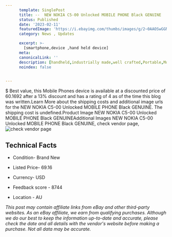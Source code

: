```yaml
---
      template: SinglePost
      title: --  NEW NOKIA C5-00 Unlocked MOBILE PHONE Black GENUINE
      status: Published
      date: '2023-02-11'
      featuredImage: 'https://i.ebayimg.com/thumbs/images/g/2~0AAOSwGGNgtvqM/s-l225.jpg'
      category: News , Updates

      excerpt: >-
        [smartphone,device ,hand held device]
      meta:
      canonicalLink: ''
      description: [handheld,industrially made,well crafted,Portable,Mobile,Compact,Convenient,Lightweight,Maneuverable,Man-portable,Miniature,Carriable,Hand-held,Light,Holdable,Transportable,Mobile device,Pocket-sized,On-the-go,Wireless,Cordless,Compact size,Convenient size, smartphone,device ,hand held device]
      noindex: false

        
---
```

$
    Best value, this Mobile Phones device is available at a discounted price of 60.1692 after a 13% discount and has a rating of 4 as of the time this blog was written.Learn More about the shipping costs and additional image urls for the  NEW NOKIA C5-00 Unlocked MOBILE PHONE Black GENUINE. The shipping cost is undefined.Product Image NEW NOKIA C5-00 Unlocked MOBILE PHONE Black GENUINEAdditional Images NEW NOKIA C5-00 Unlocked MOBILE PHONE Black GENUINE, check vendor page, ![check vendor page](https://origin-galleryplus.ebayimg.com/ws/web/131771136514_2_0_1/225x225.jpg,https://origin-galleryplus.ebayimg.com/ws/web/131771136514_3_0_1/225x225.jpg,https://origin-galleryplus.ebayimg.com/ws/web/131771136514_4_0_1/225x225.jpg,https://origin-galleryplus.ebayimg.com/ws/web/131771136514_5_0_1/225x225.jpg,https://origin-galleryplus.ebayimg.com/ws/web/131771136514_6_0_1/225x225.jpg,https://origin-galleryplus.ebayimg.com/ws/web/131771136514_7_0_1/225x225.jpg,https://origin-galleryplus.ebayimg.com/ws/web/131771136514_8_0_1/225x225.jpg,https://origin-galleryplus.ebayimg.com/ws/web/131771136514_9_0_1/225x225.jpg,https://origin-galleryplus.ebayimg.com/ws/web/131771136514_10_0_1/225x225.jpg,https://origin-galleryplus.ebayimg.com/ws/web/131771136514_11_0_1/225x225.jpg)
    
    

 ## Technical Facts 



     
      

 - Condition- Brand New 


      

 - Listed Price- 69.16 


      

 - Currency- USD 


      

 - Feedback score - 8744 


      

 - Location - AU 


      
      

 *_This post may contain affiliate links from eBay and other third-party websites. As an eBay affiliate, we earn from qualifying purchases. Although we do our best to keep the information up-to-date and accurate, please check the date and all details with the vendor's website before making a purchase. Not all data may be accurate._*



    
    
    
    
    